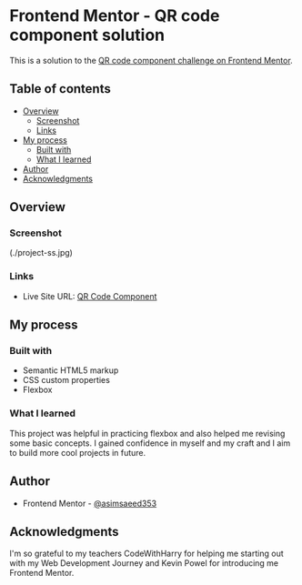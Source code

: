 # Frontend Mentor - QR code component solution

This is a solution to the [QR code component challenge on Frontend Mentor](https://www.frontendmentor.io/challenges/qr-code-component-iux_sIO_H).

## Table of contents

- [Overview](#overview)
  - [Screenshot](#screenshot)
  - [Links](#links)
- [My process](#my-process)
  - [Built with](#built-with)
  - [What I learned](#what-i-learned)
- [Author](#author)
- [Acknowledgments](#acknowledgments)

## Overview

### Screenshot

(./project-ss.jpg)

### Links

- Live Site URL: [QR Code Component](https://asimsaeed353.github.io/qr-code-component-main/)

## My process

### Built with

- Semantic HTML5 markup
- CSS custom properties
- Flexbox

### What I learned

This project was helpful in practicing flexbox and also helped me revising some basic concepts. I gained confidence in myself and my craft and I aim to build more cool projects in future.

## Author

- Frontend Mentor - [@asimsaeed353](https://www.frontendmentor.io/profile/asimsaeed353)

## Acknowledgments

I'm so grateful to my teachers CodeWithHarry for helping me starting out with my Web Development Journey and Kevin Powel for introducing me Frontend Mentor.
